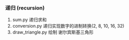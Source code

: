 ### 递归 (recursion)


1. sum.py 递归求和
1. conversion.py 递归实现数字的进制转换(2, 8, 10, 16, 32)
1. draw_triangle.py 绘制 谢尔宾斯基三角形